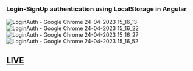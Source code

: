 ### Login-SignUp authentication using LocalStorage in Angular
![LoginAuth - Google Chrome 24-04-2023 15_16_13](https://user-images.githubusercontent.com/86548591/234041010-8cd58e8c-6cb0-4a3a-845c-37d7e9720f9b.png)
![LoginAuth - Google Chrome 24-04-2023 15_16_22](https://user-images.githubusercontent.com/86548591/234041034-3f91f9d4-9b96-4844-a783-13dc0c525b01.png)
![LoginAuth - Google Chrome 24-04-2023 15_16_27](https://user-images.githubusercontent.com/86548591/234041060-bc945a36-911f-4f65-aaa1-fb9d51ba294b.png)
![LoginAuth - Google Chrome 24-04-2023 15_16_52](https://user-images.githubusercontent.com/86548591/234041077-89daa1e8-23ba-4455-9a93-7330c2018217.png)


## [LIVE](https://login-signup-angular.netlify.app/)
